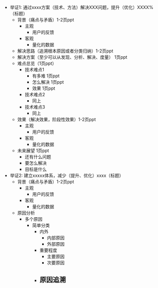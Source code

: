 - 举证1: 通过xxxx方案（技术、方法）解决XXX问题，提升（优化）XXXX% （标题）
	- 背景（痛点与矛盾）1-2页ppt
		- 主观
			- 用户的反馈
		- 客观
			- 量化的数据
	- 解决思路（追溯根本原因或者分类归纳）1-2页ppt
	- 解决方案（至少可以从发现、分析、解决、度量） 1页ppt
	- 难点总览（1页ppt）
		- 技术难点1
			- 有多难 1页ppt
			- 怎么解决 1页ppt
			- 效果  1页ppt
		- 技术难点2
			- 同上
		- 技术难点3
			- 同上
	- 效果（解决效果，阶段性效果）1-2页ppt
		- 主观
			- 用户的反馈
		- 客观
			- 量化的数据
	- 未来展望 1页ppt
		- 还有什么问题
		- 要怎么解决
		- 目标是什么
- 举证2: 建立xxxxx体系，减少（提升、优化）xxxx（标题）
	- 背景（痛点与矛盾）1-2页ppt
		- 主观
			- 用户的反馈
		- 客观
			- 量化的数据
	- 原因分析
		- 多个原因
			- 简单分类
				- 内外
					- 内部原因
					- 外部原因
				- 重要程度
					- 主要原因
					- 次要原因
				- 原因追溯
					-